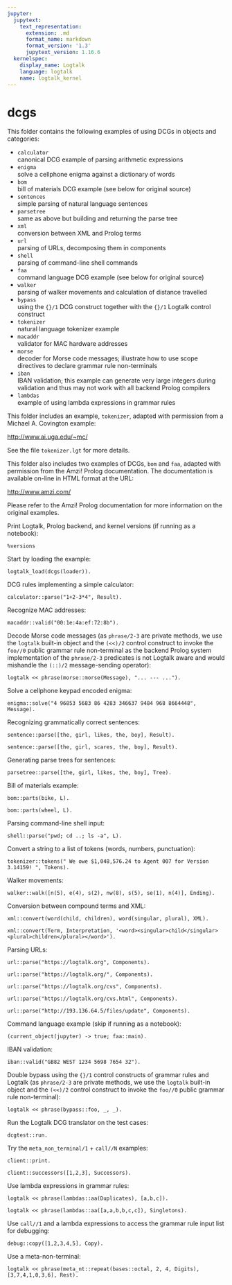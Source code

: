 ```yaml
---
jupyter:
  jupytext:
    text_representation:
      extension: .md
      format_name: markdown
      format_version: '1.3'
      jupytext_version: 1.16.6
  kernelspec:
    display_name: Logtalk
    language: logtalk
    name: logtalk_kernel
---
```


<!--
________________________________________________________________________

This file is part of Logtalk <https://logtalk.org/>  
SPDX-FileCopyrightText: 1998-2025 Paulo Moura <pmoura@logtalk.org>  
SPDX-License-Identifier: Apache-2.0

Licensed under the Apache License, Version 2.0 (the "License");
you may not use this file except in compliance with the License.
You may obtain a copy of the License at

    http://www.apache.org/licenses/LICENSE-2.0

Unless required by applicable law or agreed to in writing, software
distributed under the License is distributed on an "AS IS" BASIS,
WITHOUT WARRANTIES OR CONDITIONS OF ANY KIND, either express or implied.
See the License for the specific language governing permissions and
limitations under the License.
________________________________________________________________________
-->

# dcgs

This folder contains the following examples of using DCGs in objects and
categories:

- `calculator`  
	canonical DCG example of parsing arithmetic expressions
- `enigma`  
	solve a cellphone enigma against a dictionary of words
- `bom`  
	bill of materials DCG example (see below for original source)
- `sentences`  
	simple parsing of natural language sentences
- `parsetree`  
	same as above but building and returning the parse tree
- `xml`  
	conversion between XML and Prolog terms
- `url`  
	parsing of URLs, decomposing them in components
- `shell`  
	parsing of command-line shell commands
- `faa`  
	command language DCG example (see below for original source)
- `walker`  
	parsing of walker movements and calculation of distance
	travelled
- `bypass`  
	using the `{}/1` DCG construct together with the `{}/1` Logtalk control 
	construct
- `tokenizer`  
	natural language tokenizer example
- `macaddr`  
	validator for MAC hardware addresses
- `morse`  
	decoder for Morse code messages; illustrate how to use scope 
	directives to declare grammar rule non-terminals
- `iban`  
	IBAN validation; this example can generate very large integers during
	validation and thus may not work with all backend Prolog compilers
- `lambdas`  
	example of using lambda expressions in grammar rules

This folder includes an example, `tokenizer`, adapted with permission from 
a Michael A. Covington example:

http://www.ai.uga.edu/~mc/

See the file `tokenizer.lgt` for more details.

This folder also includes two examples of DCGs, `bom` and `faa`, adapted
with permission from the Amzi! Prolog documentation. The documentation is 
available on-line in HTML format at the URL:

http://www.amzi.com/

Please refer to the Amzi! Prolog documentation for more information on the 
original examples.

Print Logtalk, Prolog backend, and kernel versions (if running as a notebook):

```logtalk
%versions
```

Start by loading the example:

```logtalk
logtalk_load(dcgs(loader)).
```

DCG rules implementing a simple calculator:

```logtalk
calculator::parse("1+2-3*4", Result).
```

<!--
Result = -9.
-->

Recognize MAC addresses:

```logtalk
macaddr::valid("00:1e:4a:ef:72:8b").
```

<!--
true.
-->

Decode Morse code messages (as `phrase/2-3` are private methods, we use the
`logtalk` built-in object and the `(<<)/2` control construct to invoke the
`foo//0` public grammar rule non-terminal as the backend Prolog system
implementation of the `phrase/2-3` predicates is not Logtalk aware and
would mishandle the `(::)/2` message-sending operator):

```logtalk
logtalk << phrase(morse::morse(Message), "... --- ...").
```

<!--
Message = [sos].
-->

Solve a cellphone keypad encoded enigma:

```logtalk
enigma::solve("4 96853 5683 86 4283 346637 9484 968 8664448", Message).
```

<!--
Message = [i, would, love, to, have, dinner, with, you, tonight].
-->

Recognizing grammatically correct sentences:

```logtalk
sentence::parse([the, girl, likes, the, boy], Result).
```

<!--
Result = true.
-->

```logtalk
sentence::parse([the, girl, scares, the, boy], Result).
```

<!--
Result = false.
-->

Generating parse trees for sentences:

```logtalk
parsetree::parse([the, girl, likes, the, boy], Tree).
```

<!--
Tree = s(np(d(the), n(girl)), vp(v(likes), np(d(the), n(boy)))).
-->

Bill of materials example:

```logtalk
bom::parts(bike, L).
```

<!--
L = [frame, crank, pedal, pedal, chain, spokes, rim, hub, spokes, rim, hub].
-->

```logtalk
bom::parts(wheel, L).
```

<!--
L = [spokes, rim, hub].
-->

Parsing command-line shell input:

```logtalk
shell::parse("pwd; cd ..; ls -a", L).
```

<!--
L = [pwd,'cd ..','ls -a'].
-->

Convert a string to a list of tokens (words, numbers, punctuation):

```logtalk
tokenizer::tokens(" We owe $1,048,576.24 to Agent 007 for Version 3.14159! ", Tokens).
```

<!--
Tokens = [we,owe,$,1048576.24,to,agent,7,for,version,3.14159,!].
-->

Walker movements:

```logtalk
walker::walk([n(5), e(4), s(2), nw(8), s(5), se(1), n(4)], Ending).
```

<!--
Ending = -0.94974746830583223,6.9497474683058318.
-->

Conversion between compound terms and XML:

```logtalk
xml::convert(word(child, children), word(singular, plural), XML).
```

<!--
XML = '<word><singular>child</singular><plural>children</plural></word>'.
-->

```logtalk
xml::convert(Term, Interpretation, '<word><singular>child</singular><plural>children</plural></word>').
```

<!--
Term = word(child, children), Interpretation = word(singular, plural).
-->

Parsing URLs:

```logtalk
url::parse("https://logtalk.org", Components).
```

<!--
Components = [protocol(http), address([logtalk, org]), path([]), file('')].
-->

```logtalk
url::parse("https://logtalk.org/", Components).
```

<!--
Components = [protocol(http), address([logtalk, org]), path(['']), file('')].
-->

```logtalk
url::parse("https://logtalk.org/cvs", Components).
```

<!--
Components = [protocol(http), address([logtalk, org]), path([cvs]), file('')].
-->

```logtalk
url::parse("https://logtalk.org/cvs.html", Components).
```

<!--
Components = [protocol(http), address([logtalk, org]), path([]), file('cvs.html')].
-->

```logtalk
url::parse("http://193.136.64.5/files/update", Components).
```

<!--
Components = [protocol(http), address([193, 136, 64, 5]), path([files, update]), file('')].
-->

Command language example (skip if running as a notebook):

```logtalk
(current_object(jupyter) -> true; faa::main).
```

<!--
Fly Amzi! Air
enter command> list flights
aa101
aa102
aa103
enter command> book elana aa102
enter command> book tom aa102
enter command> list passengers aa102
elana
tom
enter command> exit

true.
-->

IBAN validation:

```logtalk
iban::valid("GB82 WEST 1234 5698 7654 32").
```

<!--
true.
-->

Double bypass using the `{}/1` control constructs of grammar rules and Logtalk
(as `phrase/2-3` are private methods, we use the `logtalk` built-in object and the
`(<<)/2` control construct to invoke the `foo//0` public grammar rule non-terminal):

```logtalk
logtalk << phrase(bypass::foo, _, _).
```

<!--
bar predicate called.
-->

Run the Logtalk DCG translator on the test cases:

```logtalk
dcgtest::run.
```

Try the `meta_non_terminal/1` + `call//N` examples:

```logtalk
client::print.
```

<!--
1-one
2-two
3-three
a-one
b-two
c-three

true.
-->

```logtalk
client::successors([1,2,3], Successors).
```

<!--
Successors = [2, 3, 4].
-->

Use lambda expressions in grammar rules:

```logtalk
logtalk << phrase(lambdas::aa(Duplicates), [a,b,c]).
```

<!--
Duplicates = [a,a,b,b,c,c].
-->

```logtalk
logtalk << phrase(lambdas::aa([a,a,b,b,c,c]), Singletons).
```

<!--
Singletons = [a,b,c].
-->

Use `call//1` and a lambda expressions to access the grammar rule input list
for debugging:

```logtalk
debug::copy([1,2,3,4,5], Copy).
```

<!--
[1,2,3,4,5]
[2,3,4,5]
[3,4,5]
[4,5]
[5]
[]
Copy = [1, 2, 3, 4, 5].
-->

Use a meta-non-terminal:

```logtalk
logtalk << phrase(meta_nt::repeat(bases::octal, 2, 4, Digits), [3,7,4,1,0,3,6], Rest).
```

<!--
Digits = [3,7,4,1], Rest = [0,3,6].
-->
